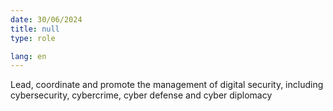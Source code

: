 ```yaml
---
date: 30/06/2024
title: null
type: role

lang: en
---
```


Lead, coordinate and promote the management of digital security, including cybersecurity,
cybercrime, cyber defense and cyber diplomacy
